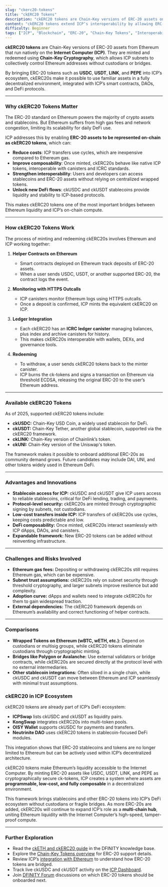 ```yaml
---
slug: "ckerc20-tokens"
title: "ckERC20 Tokens"
description: "ckERC20 tokens are Chain-Key versions of ERC-20 assets on the Internet Computer, minted and redeemed through chain-key cryptography for trust-minimized, interoperable DeFi."
content: "ckERC20 tokens extend ICP’s interoperability by allowing ERC-20 assets like USDC, USDT, LINK, and PEPE to exist natively on the Internet Computer. They use chain-key cryptography, ICRC standards, and subnet signing to provide secure, low-cost, and composable stablecoin and token integration."
difficulty: Beginner
tags: ["ICP", "Blockchain", "ERC-20", "Chain-Key Tokens", "Interoperability", "DeFi"]
---
```


**ckERC20 tokens** are Chain-Key versions of ERC-20 assets from Ethereum that run natively on the **Internet Computer (ICP)**. They are minted and redeemed using **Chain-Key Cryptography**, which allows ICP subnets to collectively control Ethereum addresses without custodians or bridges.  

By bringing ERC-20 tokens such as **USDC**, **USDT**, **LINK**, and **PEPE** into ICP’s ecosystem, ckERC20s make it possible to use familiar assets in a fully decentralized environment, integrated with ICP’s smart contracts, DAOs, and DeFi protocols.  

---

### Why ckERC20 Tokens Matter

The ERC-20 standard on Ethereum powers the majority of crypto assets and stablecoins. But Ethereum suffers from high gas fees and network congestion, limiting its scalability for daily DeFi use.  

ICP addresses this by enabling **ERC-20 assets to be represented on-chain as ckERC20 tokens**, which can:  

- **Reduce costs**: ICP transfers use cycles, which are inexpensive compared to Ethereum gas.  
- **Improve composability**: Once minted, ckERC20s behave like native ICP tokens, interoperable with canisters and ICRC standards.  
- **Strengthen interoperability**: Users and developers can access stablecoins and ERC-20 assets without relying on centralized wrapped tokens.  
- **Unlock new DeFi flows**: ckUSDC and ckUSDT stablecoins provide liquidity and stability to ICP-based protocols.  

This makes ckERC20 tokens one of the most important bridges between Ethereum liquidity and ICP’s on-chain compute.  

---

### How ckERC20 Tokens Work

The process of minting and redeeming ckERC20s involves Ethereum and ICP working together:  

1. **Helper Contracts on Ethereum**  
   - Smart contracts deployed on Ethereum track deposits of ERC-20 assets.  
   - When a user sends USDC, USDT, or another supported ERC-20, the contract logs the event.  

2. **Monitoring with HTTPS Outcalls**  
   - ICP canisters monitor Ethereum logs using HTTPS outcalls.  
   - Once a deposit is confirmed, ICP mints the equivalent ckERC20 on ICP.  

3. **Ledger Integration**  
   - Each ckERC20 has an **ICRC ledger canister** managing balances, plus index and archive canisters for history.  
   - This makes ckERC20s interoperable with wallets, DEXs, and governance tools.  

4. **Redeeming**  
   - To withdraw, a user sends ckERC20 tokens back to the minter canister.  
   - ICP burns the ck-tokens and signs a transaction on Ethereum via threshold ECDSA, releasing the original ERC-20 to the user’s Ethereum address.  

---

### Available ckERC20 Tokens

As of 2025, supported ckERC20 tokens include:  

- **ckUSDC:** Chain-Key USD Coin, a widely used stablecoin for DeFi.  
- **ckUSDT:** Chain-Key Tether, another global stablecoin, supported via the ckERC20 framework.  
- **ckLINK:** Chain-Key version of Chainlink’s token.  
- **ckUNI:** Chain-Key version of the Uniswap's token.

The framework makes it possible to onboard additional ERC-20s as community demand grows. Future candidates may include DAI, UNI, and other tokens widely used in Ethereum DeFi.  

---

### Advantages and Innovations

- **Stablecoin access for ICP:** ckUSDC and ckUSDT give ICP users access to reliable stablecoins, critical for DeFi lending, trading, and payments.  
- **Protocol-level security:** ckERC20s are minted through cryptographic signing by subnets, not custodians.  
- **Low-cost transfers inside ICP:** ICP transfers of ckERC20s use cycles, keeping costs predictable and low.  
- **DeFi composability:** Once minted, ckERC20s interact seamlessly with ICP dApps, DAOs, and canisters.  
- **Expandable framework:** New ERC-20 tokens can be added without reinventing infrastructure.  

---

### Challenges and Risks Involved

- **Ethereum gas fees:** Depositing or withdrawing ckERC20s still requires Ethereum gas, which can be expensive.  
- **Subnet trust assumptions:** ckERC20s rely on subnet security through threshold cryptography, and larger subnets improve resilience but add complexity.  
- **Adoption curve:** dApps and wallets need to integrate ckERC20s for them to gain widespread traction.  
- **External dependencies:** The ckERC20 framework depends on Ethereum’s availability and correct functioning of helper contracts.  

---

### Comparisons

- **Wrapped Tokens on Ethereum (wBTC, wETH, etc.):** Depend on custodians or multisig groups, while ckERC20 tokens eliminate custodians through cryptographic minting.  
- **Bridges like Polygon or Avalanche:** Use external validators or bridge contracts, while ckERC20s are secured directly at the protocol level with no external intermediaries.  
- **Other stablecoin integrations:** Often siloed in a single chain, while ckUSDC and ckUSDT can move between Ethereum and ICP seamlessly with minimal trust assumptions.  


### ckERC20 in ICP Ecosystem

ckERC20 tokens are already part of ICP’s DeFi ecosystem:  

- **ICPSwap** lists ckUSDC and ckUSDT as liquidity pairs.  
- **KongSwap** integrates ckERC20s into multi-token pools.  
- **OISY Wallet** supports ckUSDC for payments and transfers.  
- **Neutrinite DAO** uses ckERC20 tokens in stablecoin-focused DeFi modules.  

This integration shows that ERC-20 stablecoins and tokens are no longer limited to Ethereum but can be actively used within ICP’s decentralized architecture.  

ckERC20 tokens make Ethereum’s liquidity accessible to the Internet Computer. By minting ERC-20 assets like USDC, USDT, LINK, and PEPE as cryptographically secure ck-tokens, ICP creates a system where assets are **programmable, low-cost, and fully composable** in a decentralized environment.  

This framework brings stablecoins and other ERC-20 tokens into ICP’s DeFi ecosystem without custodians or fragile bridges. As more ERC-20s are added, ckERC20s will continue to expand ICP’s role as a **multi-chain hub**, uniting Ethereum liquidity with the Internet Computer’s high-speed, tamper-proof compute.  

---

### Further Exploration

- Read the [ckETH and ckERC20 guide](https://support.dfinity.org/hc/en-us/articles/20273018220180-What-are-ckETH-and-ckERC-20-tokens) in the DFINITY knowledge base.  
- Explore the [Chain-Key Tokens overview](https://internetcomputer.org/docs/defi/chain-key-tokens/overview) for ERC-20 support details.  
- Review ICP’s [integration with Ethereum](https://internetcomputer.org/docs/current/developer-docs/integration/ethereum/overview) to understand how ERC-20 tokens are bridged.  
- Track live ckUSDC and ckUSDT activity on the [ICP Dashboard](https://dashboard.internetcomputer.org).  
- Join [DFINITY Forum](https://forum.dfinity.org) discussions on which ERC-20 tokens should be onboarded next.  
